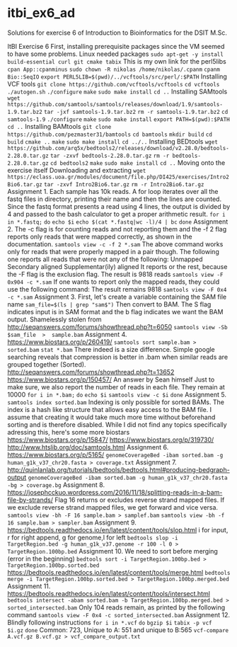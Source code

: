 # itbi_ex6_ad
Solutions for exercise 6 of Introduction to Bioinformatics for the DSIT M.Sc.

ItBI Exercise 6
First, installing prerequisite packages since the VM seemed to have some problems.
Linux needed packages
`sudo apt-get -y install build-essential curl git cmake tabix`
This is my own link for the perl5libs
`cpan App::cpanminus`
`sudo chown -R nikolas /home/nikolas/.cpanm`
`cpanm Bio::SeqIO`
`export PERL5LIB=$(pwd)/../vcftools/src/perl/:$PATH`
Installing VCF tools
`git clone https://github.com/vcftools/vcftools`
`cd vcftools`
`./autogen.sh`
`./configure`
`make`
`sudo make install`
`cd ..`
Installing SAMtools
`wget https://github.com/samtools/samtools/releases/download/1.9/samtools-1.9.tar.bz2`
`tar -jxf samtools-1.9.tar.bz2`
`rm -r samtools-1.9.tar.bz2`
`cd samtools-1.9`
`./configure`
`make`
`sudo make install`
`export PATH=$(pwd):$PATH`
`cd ..`
Installing BAMtools
`git clone https://github.com/pezmaster31/bamtools`
`cd bamtools`
`mkdir build`
`cd build`
`cmake ..`
`make`
`sudo make install`
`cd ../..`
Installing BEDtools
`wget https://github.com/arq5x/bedtools2/releases/download/v2.28.0/bedtools-2.28.0.tar.gz`
`tar -zxvf bedtools-2.28.0.tar.gz`
`rm -r bedtools-2.28.0.tar.gz`
`cd bedtools2`
`make`
`sudo make install`
`cd ..`
Moving onto the exercise itself
Downloading and extracting
`wget https://eclass.uoa.gr/modules/document/file.php/DI425/exercises/Intro2Bio6.tar.gz`
`tar -zxvf Intro2Bio6.tar.gz`
`rm -r Intro2Bio6.tar.gz`
Assignment 1. Each sample has 10k reads.
A for loop iterates over all the fastq files in directory, printing their name and then the lines are counted.
Since the fastq format presents a read using 4 lines, the output is divided by 4 and passed to the bash calculator to get a proper arithmetic result.
`for i in *.fastq;`
`do`
`echo $i`
`echo $(cat *.fastq|wc -l)/4 | bc`
`done`
Assignment 2.
The -c flag is for counting reads and not reporting them and the -f 2 flag reports only reads that were mapped correctly, as shown in the documentation.
`samtools view -c -f 2 *.sam`
The above command works only for reads that were properly mapped in a pair though. The following one reports all reads that were not any of the following:
Unmapped
Secondary aligned
Supplementar(ily) aligned
It reports or the rest, because the -F flag is the exclusion flag. The result is 9818 reads
`samtools view -F 0x904 -c *.sam`
If one wants to report only the mapped reads, they could use the following command: The result remains 9818
`samtools view -F 0x4 -c *.sam`
Assignment 3.
First, let's create a variable containing the SAM file name
`sam_file=$(ls | grep "sam$")`
Then convert to BAM. The S flag indicates input is in SAM format and the b flag indicates we want the BAM output. Shamelessly stolen from http://seqanswers.com/forums/showthread.php?t=6050
`samtools view -Sb  $sam_file  >  sample.bam`
Assignment 4.
https://www.biostars.org/p/260419/
`samtools sort sample.bam > sorted.bam`
`stat *.bam`
There indeed is a size difference. Simple google searching reveals that compression is better in .bam when similar reads are grouped together (Sorted).
http://seqanswers.com/forums/showthread.php?t=13652
https://www.biostars.org/p/150457/ An answer by Sean himself
Just to make sure, we also report the number of reads in each file. They remain at 10000
`for i in *.bam;`
`do`
`echo $i`
`samtools view -c $i`
`done`
Assignment 5.
`samtools index sorted.bam`
Indexing is only possible for sorted BAMs. The index is a hash like structure that allows easy access to the BAM file. I assume that creating it would
take much more time without beforehand sorting and is therefore disabled. While I did not find any topics specifically adressing this, here's some more
biostars
https://www.biostars.org/p/15847/
https://www.biostars.org/p/319730/
http://www.htslib.org/doc/samtools.html
Assignment 6.
https://www.biostars.org/p/5165/
`genomeCoverageBed -ibam sorted.bam -g human_g1k_v37_chr20.fasta > coverage.txt`
Assignment 7.
http://quinlanlab.org/tutorials/bedtools/bedtools.html#producing-bedgraph-output
`genomeCoverageBed -ibam sorted.bam -g human_g1k_v37_chr20.fasta -bg > coverage.bg`
Assignment 8.
https://josephcckuo.wordpress.com/2016/11/18/splitting-reads-in-a-bam-file-by-strands/
Flag 16 returns or excludes reverse strand mapped files. If we exclude reverse strand mapped files, we get forward and vice versa.
`samtools view -bh -F 16 sample.bam > samplef.bam`
`samtools view -bh -f 16 sample.bam > sampler.bam`
Assignment 9.
https://bedtools.readthedocs.io/en/latest/content/tools/slop.html
i for input, r for right append, g for genome,l for left
`bedtools slop -i TargetRegion.bed -g human_g1k_v37.genome -r 100 -l 0 > TargetRegion.100bp.bed`
Assignment 10.
We need to sort before merging (error in the beginning)
`bedtools sort -i TargetRegion.100bp.bed > TargetRegion.100bp.sorted.bed`
https://bedtools.readthedocs.io/en/latest/content/tools/merge.html
`bedtools merge -i TargetRegion.100bp.sorted.bed > TargetRegion.100bp.merged.bed`
Assignment 11.
https://bedtools.readthedocs.io/en/latest/content/tools/intersect.html
`bedtools intersect -abam sorted.bam -b TargetRegion.100bp.merged.bed > sorted_intersected.bam`
Only 104 reads remain, as printed by the following command
`samtools view -F 0x4 -c sorted_intersected.bam`
Assignment 12.
Blindly following instructions
`for i in *.vcf`
`do`
`bgzip $i`
`tabix -p vcf $i.gz`
`done`
Common: 723, Unique to A: 551 and unique to B:565
`vcf-compare A.vcf.gz B.vcf.gz > vcf_compare_output.txt`
